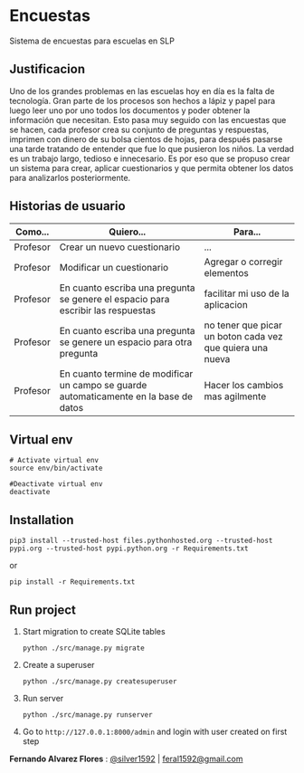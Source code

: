 # Encuestas
Sistema de encuestas para escuelas en SLP

## Justificacion
Uno de los grandes problemas en las escuelas hoy en día es la falta de tecnología. Gran parte de los procesos son hechos a lápiz y papel para luego leer uno por uno todos los documentos y poder obtener la información que necesitan.  Esto pasa muy seguido con las encuestas que se hacen, cada profesor crea su conjunto de preguntas y respuestas, imprimen con dinero de su bolsa cientos de hojas, para después pasarse una tarde tratando de entender que fue lo que pusieron los niños. La verdad es un trabajo largo, tedioso e innecesario.
Es por eso que se propuso crear un sistema para crear, aplicar cuestionarios y que permita obtener los datos para analizarlos posteriormente.

## Historias de usuario
Como...|Quiero...|Para...
-------|--------|--------
Profesor|Crear un nuevo cuestionario|...
Profesor|Modificar un cuestionario|Agregar o corregir elementos
Profesor|En cuanto escriba una pregunta se genere el espacio para escribir las respuestas|facilitar mi uso de la aplicacion
Profesor|En cuanto escriba una pregunta se genere un espacio para otra pregunta|no tener que picar un boton cada vez que quiera una nueva
Profesor|En cuanto termine de modificar un campo se guarde automaticamente en la base de datos|Hacer los cambios mas agilmente

## Virtual env
```
# Activate virtual env
source env/bin/activate

#Deactivate virtual env
deactivate
```

## Installation
```
pip3 install --trusted-host files.pythonhosted.org --trusted-host pypi.org --trusted-host pypi.python.org -r Requirements.txt
```
or
```
pip install -r Requirements.txt
```

## Run project
1. Start migration to create SQLite tables
    ```
    python ./src/manage.py migrate
    ```
2. Create a superuser
   ```
   python ./src/manage.py createsuperuser
   ```
3. Run server
    ```
    python ./src/manage.py runserver
    ```
4. Go to `http://127.0.0.1:8000/admin` and login with user created on first step



**Fernando Alvarez Flores** :
[@silver1592](https://github.com/silver1592) |
feral1592@gmail.com
